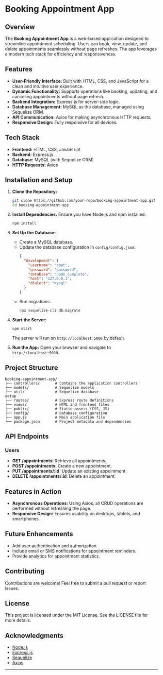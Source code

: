 # Booking Appointment App

## Overview
The **Booking Appointment App** is a web-based application designed to streamline appointment scheduling. Users can book, view, update, and delete appointments seamlessly without page refreshes. The app leverages a modern tech stack for efficiency and responsiveness.

## Features
- **User-Friendly Interface:** Built with HTML, CSS, and JavaScript for a clean and intuitive user experience.
- **Dynamic Functionality:** Supports operations like booking, updating, and canceling appointments without page refresh.
- **Backend Integration:** Express.js for server-side logic.
- **Database Management:** MySQL as the database, managed using Sequelize ORM.
- **API Communication:** Axios for making asynchronous HTTP requests.
- **Responsive Design:** Fully responsive for all devices.

## Tech Stack
- **Frontend:** HTML, CSS, JavaScript
- **Backend:** Express.js
- **Database:** MySQL (with Sequelize ORM)
- **HTTP Requests:** Axios

## Installation and Setup

1. **Clone the Repository:**
   ```bash
   git clone https://github.com/your-repo/booking-appointment-app.git
   cd booking-appointment-app
   ```

2. **Install Dependencies:**
   Ensure you have Node.js and npm installed.
   ```bash
   npm install
   ```

3. **Set Up the Database:**
   - Create a MySQL database.
   - Update the database configuration in `config/config.json`:
     ```json
     {
       "development": {
         "username": "root",
         "password": "password",
         "database": "node_complete",
         "host": "127.0.0.1",
         "dialect": "mysql"
       }
     }
     ```
   - Run migrations:
     ```bash
     npx sequelize-cli db:migrate
     ```

4. **Start the Server:**
   ```bash
   npm start
   ```
   The server will run on `http://localhost:5000` by default.

5. **Run the App:**
   Open your browser and navigate to `http://localhost:5000`.

## Project Structure
```
booking-appointment-app/
├── controllers/       # Contains the application controllers
├── models/            # Sequelize models  
├── util/              # Sequelize database
setup
├── routes/            # Express route definitions
├── views/             # HTML and frontend files
├── public/            # Static assets (CSS, JS)
├── config/            # Database configuration
├── app.js             # Main application file
└── package.json       # Project metadata and dependencies
```

## API Endpoints

### Users
- **GET /appointments**: Retrieve all appointments.
- **POST /appointments**: Create a new appointment.
- **PUT /appointments/:id**: Update an existing appointment.
- **DELETE /appointments/:id**: Delete an appointment.

## Features in Action
- **Asynchronous Operations:** Using Axios, all CRUD operations are performed without refreshing the page.
- **Responsive Design:** Ensures usability on desktops, tablets, and smartphones.

## Future Enhancements
- Add user authentication and authorization.
- Include email or SMS notifications for appointment reminders.
- Provide analytics for appointment statistics.

## Contributing
Contributions are welcome! Feel free to submit a pull request or report issues.

## License
This project is licensed under the MIT License. See the LICENSE file for more details.

## Acknowledgments
- [Node.js](https://nodejs.org/)
- [Express.js](https://expressjs.com/)
- [Sequelize](https://sequelize.org/)
- [Axios](https://axios-http.com/)

---


